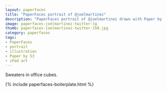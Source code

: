 ```yaml
---
layout: paperfaces
title: "PaperFaces portrait of @joelmartinez"
description: "PaperFaces portrait of @joelmartinez drawn with Paper by 53 on an iPad."
image: paperfaces-joelmartinez-twitter-lg
thumb: paperfaces-joelmartinez-twitter-150.jpg
category: paperfaces
tags: 
- PaperFaces
- portrait
- illustration
- Paper by 53
- iPad art
---
```


Sweaters in office cubes.

{% include paperfaces-boilerplate.html %}